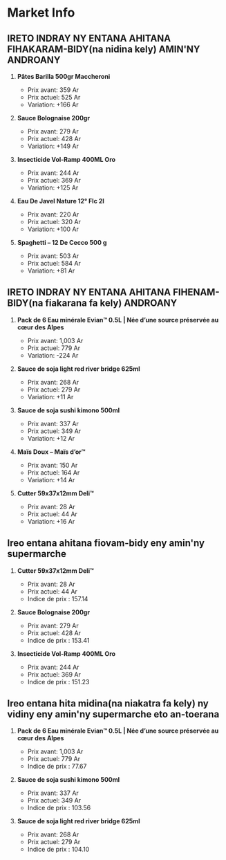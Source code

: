 # Market Info

## IRETO INDRAY NY ENTANA AHITANA FIHAKARAM-BIDY(na nidina kely) AMIN'NY ANDROANY

1. **Pâtes Barilla 500gr Maccheroni**
   - Prix avant: 359 Ar
   - Prix actuel: 525 Ar
   - Variation: +166 Ar

2. **Sauce Bolognaise 200gr**
   - Prix avant: 279 Ar
   - Prix actuel: 428 Ar
   - Variation: +149 Ar

3. **Insecticide Vol-Ramp 400ML Oro**
   - Prix avant: 244 Ar
   - Prix actuel: 369 Ar
   - Variation: +125 Ar

4. **Eau De Javel  Nature 12° Flc 2l**
   - Prix avant: 220 Ar
   - Prix actuel: 320 Ar
   - Variation: +100 Ar

5. **Spaghetti – 12 De Cecco 500 g**
   - Prix avant: 503 Ar
   - Prix actuel: 584 Ar
   - Variation: +81 Ar

## IRETO INDRAY NY ENTANA AHITANA FIHENAM-BIDY(na fiakarana fa kely) ANDROANY

1. **Pack de 6 Eau minérale Evian™ 0.5L | Née d’une source préservée au cœur des Alpes**
   - Prix avant: 1,003 Ar
   - Prix actuel: 779 Ar
   - Variation: -224 Ar

2. **Sauce de soja light red river bridge 625ml**
   - Prix avant: 268 Ar
   - Prix actuel: 279 Ar
   - Variation: +11 Ar

3. **Sauce de soja sushi kimono 500ml**
   - Prix avant: 337 Ar
   - Prix actuel: 349 Ar
   - Variation: +12 Ar

4. **Maïs Doux – Maïs d’or™**
   - Prix avant: 150 Ar
   - Prix actuel: 164 Ar
   - Variation: +14 Ar

5. **Cutter 59x37x12mm Deli™**
   - Prix avant: 28 Ar
   - Prix actuel: 44 Ar
   - Variation: +16 Ar

## Ireo entana ahitana fiovam-bidy eny amin'ny supermarche

1. **Cutter 59x37x12mm Deli™**
   - Prix avant: 28 Ar
   - Prix actuel: 44 Ar
   - Indice de prix : 157.14

2. **Sauce Bolognaise 200gr**
   - Prix avant: 279 Ar
   - Prix actuel: 428 Ar
   - Indice de prix : 153.41

3. **Insecticide Vol-Ramp 400ML Oro**
   - Prix avant: 244 Ar
   - Prix actuel: 369 Ar
   - Indice de prix : 151.23

## Ireo entana hita midina(na niakatra fa kely) ny vidiny eny amin'ny supermarche eto an-toerana

1. **Pack de 6 Eau minérale Evian™ 0.5L | Née d’une source préservée au cœur des Alpes**
   - Prix avant: 1,003 Ar
   - Prix actuel: 779 Ar
   - Indice de prix : 77.67

2. **Sauce de soja sushi kimono 500ml**
   - Prix avant: 337 Ar
   - Prix actuel: 349 Ar
   - Indice de prix : 103.56

3. **Sauce de soja light red river bridge 625ml**
   - Prix avant: 268 Ar
   - Prix actuel: 279 Ar
   - Indice de prix : 104.10

